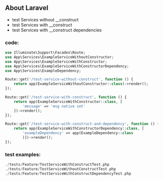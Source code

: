 ## About Laravel

- test Services without __construct
- test Services with __construct
- test Services with __construct dependencies

### code:

```php
use Illuminate\Support\Facades\Route;
use App\Services\ExampleServiceWithoutConstructor;
use App\Services\ExampleServiceWithConstructor;
use App\Services\ExampleServiceWithConstructorDependency;
use App\Services\ExampleDependency;

Route::get('/test-service-without-construct', function () {
    return app(ExampleServiceWithoutConstructor::class)->render();
});

Route::get('/test-service-with-construct', function () {
    return app(ExampleServiceWithConstructor::class, [
        'message' => 'msg native set'
    ])->render();
});

Route::get('/test-service-with-construct-and-dependency', function () {
    return app(ExampleServiceWithConstructorDependency::class, [
        'exampleDependency' => app(ExampleDependency::class
        )])->render();
});
```

### test examples:

```php
./tests/Feature/TestServiceWithConstructTest.php
./tests/Feature/TestServiceWithoutConstructTest.php
./tests/Feature/TestServiceWithConstructDependencyTest.php
```
